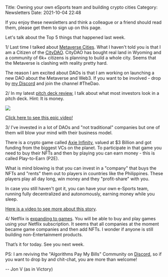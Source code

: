 Title: Owning your own eSports team and building crypto cities
Category: Newsletters 
Date: 2021-10-04 22:48

If you enjoy these newsletters and think a colleague or a friend should read them, please get them to sign up on this page. 

Let's talk about the Top 5 things that happened last week.



1/ Last time I talked about [Metaverse Cities](https://jon.io/how-to-win-without-talent-making-money-and-metaverse-cities). What I haven't told you is that I am a Citizen of the [CityDAO](https://www.citydao.io/). CityDAO has bought real land in Wyoming and a community of 6k+ citizens is planning to build a whole city. Seems that the Metaverse is clashing with reality pretty hard.



The reason I am excited about DAOs is that I am working on launching a new DAO about the Metaverse and Web3. If you want to be involved - drop by [my Discord](https://discord.com/invite/ePSSJdzfqA) and join the channel #TheDao.



2/ In my latest [pitch deck review](https://sendfox.com/trk/click/4g26oke7/e84rop), I talk about what most investors look in a pitch deck. Hint: It is money.



![](https://ci4.googleusercontent.com/proxy/RBMqw_0ljR2vHuK2hsfHmkOrLEfWsMAROV74XpCYKeFDZPTzyiLh581dp-0GyP22nPzh49N3t4NObPxFt8hr8MN5wjNhVZmQPPGMH6FbtLEQNQsisbLEeT8SR_CDbSTbjdKD-w=s0-d-e1-ft#https://sendfoxprod.b-cdn.net/media/6JqdpM2IKdGOqIXCkQDwmQYvpiCdyhdIgDICV3jP16325)





[Click here to see this epic video!](https://sendfox.com/trk/click/4g26oke7/e84rop)


3/ I've invested in a lot of DAOs and "not traditional" companies but one of them will blow your mind with their business model.



There is a crypto game called [Axie Infinity](https://sendfox.com/trk/click/4g26oke7/84204r), valued at $3 Billion and got funding from the biggest VCs on the planet. To participate in that game you need to buy their NFTs and then by playing you can earn money - this is called Play-to-Earn (P2E).



What is mind blowing is that you can invest in a "company" that buys the NFTs and "rents" them out to players in countries like the Philippines. These players play all day long, win money and they "profit-share" with you.



In case you still haven't got it, you can have your own e-Sports team, running fully decentralized and autonomously, earning money while you sleep.


[Here is a video to see more about this story](https://sendfox.com/trk/click/4g26oke7/k0y7qj).



4/ Netflix is [expanding to games](https://sendfox.com/trk/click/4g26oke7/p8ovgd). You will be able to buy and play games using your Netflix subscription. It seems that all companies at the moment became game companies and then add NFTs. I wonder if anyone is still building non-Entertainment products.



That’s it for today. See you next week.


PS: I am reviving the "Algorithms Pay My Bills" Community on [Discord](https://discord.com/invite/ePSSJdzfqA), so if you want to drop by and chit-chat, you are more than welcome!



-- Jon V (as in Victory)
